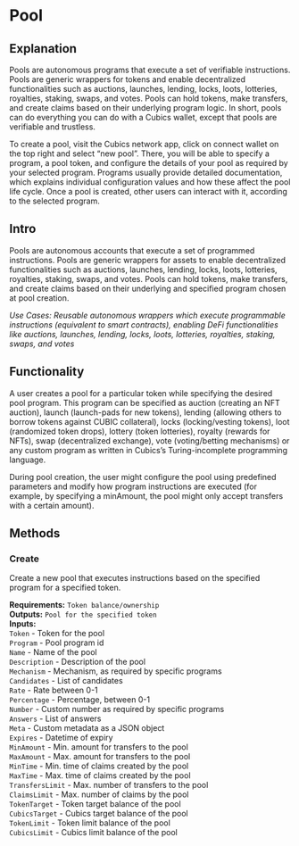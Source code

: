 # Pool

## Explanation
Pools are autonomous programs that execute a set of verifiable instructions. Pools are generic wrappers for tokens and enable decentralized functionalities such as auctions, launches, lending, locks, loots, lotteries, royalties, staking, swaps, and votes. Pools can hold tokens, make transfers, and create claims based on their underlying program logic. In short, pools can do everything you can do with a Cubics wallet, except that pools are verifiable and trustless.

To create a pool, visit the Cubics network app, click on connect wallet on the top right and select “new pool”. There, you will be able to specify a program, a pool token, and configure the details of your pool as required by your selected program. Programs usually provide detailed documentation, which explains individual configuration values and how these affect the pool life cycle. Once a pool is created, other users can interact with it, according to the selected program.

## Intro
Pools are autonomous accounts that execute a set of programmed instructions. Pools are generic wrappers for assets to enable decentralized functionalities such as auctions, launches, lending, locks, loots, lotteries, royalties, staking, swaps, and votes. Pools can hold tokens, make transfers, and create claims based on their underlying and specified program chosen at pool creation.

*Use Cases: Reusable autonomous wrappers which execute programmable instructions (equivalent to smart contracts), enabling DeFi functionalities like auctions, launches, lending, locks, loots, lotteries, royalties, staking, swaps, and votes*

## Functionality
A user creates a pool for a particular token while specifying the desired pool program. This program can be specified as auction (creating an NFT auction), launch (launch-pads for new tokens), lending (allowing others to borrow tokens against CUBIC collateral), locks (locking/vesting tokens), loot (randomized token drops), lottery (token lotteries), royalty (rewards for NFTs), swap (decentralized exchange), vote (voting/betting mechanisms) or any custom program as written in Cubics’s Turing-incomplete programming language.

During pool creation, the user might configure the pool using predefined parameters and modify how program instructions are executed (for example, by specifying a minAmount, the pool might only accept transfers with a certain amount).

## Methods

### Create
Create a new pool that executes instructions based on the specified program for a specified token.

**Requirements:** `Token balance/ownership`  
**Outputs:** `Pool for the specified token`  
**Inputs:**  
`Token` - Token for the pool  
`Program` - Pool program id  
`Name` - Name of the pool  
`Description` - Description of the pool  
`Mechanism` - Mechanism, as required by specific programs  
`Candidates` - List of candidates  
`Rate` - Rate between 0-1  
`Percentage` - Percentage, between 0-1  
`Number` - Custom number as required by specific programs  
`Answers` - List of answers  
`Meta` - Custom metadata as a JSON object  
`Expires` - Datetime of expiry  
`MinAmount` - Min. amount for transfers to the pool  
`MaxAmount` - Max. amount for transfers to the pool  
`MinTime` - Min. time of claims created by the pool  
`MaxTime` - Max. time of claims created by the pool  
`TransfersLimit` - Max. number of transfers to the pool  
`ClaimsLimit` - Max. number of claims by the pool  
`TokenTarget` - Token target balance of the pool  
`CubicsTarget` - Cubics target balance of the pool  
`TokenLimit` - Token limit balance of the pool  
`CubicsLimit` - Cubics limit balance of the pool  

<div style="page-break-after: always; visibility: hidden">\pagebreak</div>